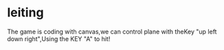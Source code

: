 # leiting
The game is coding with canvas,we can control plane with theKey "up left down right",Using the KEY "A" to hit! 
